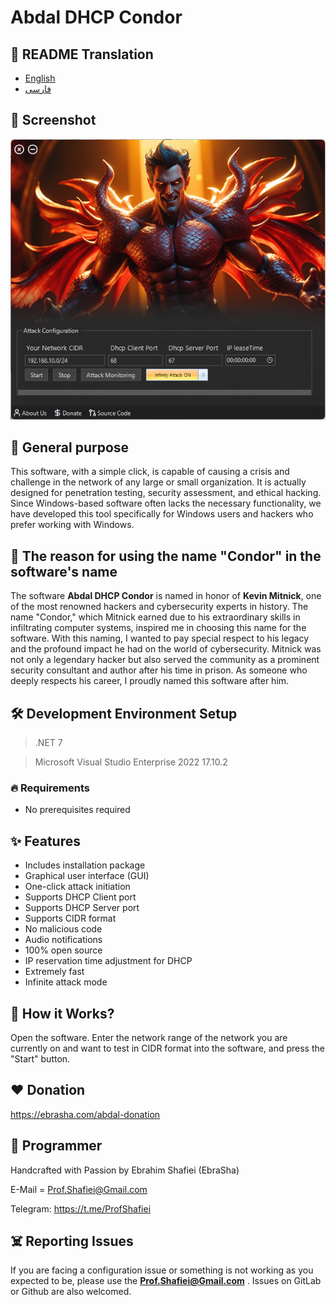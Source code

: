 # Abdal DHCP Condor

## 🎤 README Translation
- [English](README.md)
- [فارسی](README.fa.md)

## 📸 Screenshot

<p align="center"><img src="scr.jpg?raw=true"></p>


## 💎 General purpose
This software, with a simple click, is capable of causing a crisis and challenge in the network of any large or small organization. It is actually designed for penetration testing, security assessment, and ethical hacking. Since Windows-based software often lacks the necessary functionality, we have developed this tool specifically for Windows users and hackers who prefer working with Windows.

## 🙏 The reason for using the name "Condor" in the software's name

The software **Abdal DHCP Condor** is named in honor of **Kevin Mitnick**, one of the most renowned hackers and cybersecurity experts in history. The name "Condor," which Mitnick earned due to his extraordinary skills in infiltrating computer systems, inspired me in choosing this name for the software. With this naming, I wanted to pay special respect to his legacy and the profound impact he had on the world of cybersecurity. Mitnick was not only a legendary hacker but also served the community as a prominent security consultant and author after his time in prison. As someone who deeply respects his career, I proudly named this software after him.


## 🛠️ Development Environment Setup
> .NET 7

> Microsoft Visual Studio Enterprise 2022 17.10.2
 

### 🔥 Requirements

- No prerequisites required

## ✨ Features

* Includes installation package
* Graphical user interface (GUI)
* One-click attack initiation
* Supports DHCP Client port
* Supports DHCP Server port
* Supports CIDR format
* No malicious code
* Audio notifications
* 100% open source
* IP reservation time adjustment for DHCP
* Extremely fast
* Infinite attack mode


## 📝️ How it Works?
Open the software. Enter the network range of the network you are currently on and want to test in CIDR format into the software, and press the "Start" button.

## ❤️ Donation

https://ebrasha.com/abdal-donation

## 🤵 Programmer
Handcrafted with Passion by Ebrahim Shafiei (EbraSha)

E-Mail = Prof.Shafiei@Gmail.com

Telegram: https://t.me/ProfShafiei

## ☠️ Reporting Issues

If you are facing a configuration issue or something is not working as you expected to be, please use the **Prof.Shafiei@Gmail.com** . Issues on GitLab  or Github are also welcomed.


